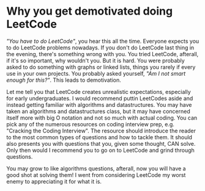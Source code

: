 # Why you get demotivated doing LeetCode

<i>"You have to do LeetCode"</i>, you hear this all the time. Everyone expects you to do LeetCode problems nowadays. If you don't do LeetCode last thing in the evening, 
there's something wrong with you. You tried LeetCode, afterall, if it's so important, why wouldn't you. But it is hard. You were probably asked to do something with
graphs or linked lists, things you rarely if every use in your own projects. You probably asked yourself, <i>"Am I not smart enough for this?"</i>. This leads to demotivation. 

Let me tell you that LeetCode creates unrealistic expectations, especially for early undergraduates. I would recommend puttin LeetCodes aside and instead getting familiar with
algorithms and datastructures. You may have taken an algorithms and datastructures class, but it may have concerned itself more with big O notation and not so 
much with actual coding. You can pick any of the numerous resources on coding interview prep, e.g. "Cracking the Coding Interview". The resource should introduce the reader to 
the most common types of questions and how to tackle them. It should also presents you with questions that you, given some thought, CAN solve. Only then would I recommend you to
go on to LeetCode and grind through questions.  

You may grow to like algorithms questions, afterall, now you will have a good shot at solving them! I went from considering LeetCode my worst enemy to 
appreciating it for what it is. 

